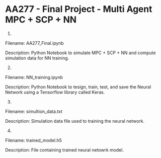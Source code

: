# AA277 - Final Project - Multi Agent MPC + SCP + NN

1)
Filename: AA277_Final.ipynb

Description: Python Notebook to simulate MPC + SCP + NN and compute simulation data for NN training.


2)
Filename: NN_training.ipynb

Description: Python Notebook to tesign, train, test, and save the Neural Network using a Tensorflow library called Keras.


3)
Filename: simultion_data.txt

Description: Simulation data file used to training the neural network.


4)
Filename: trained_model.h5

Description: File containing trained neural netowrk model.
